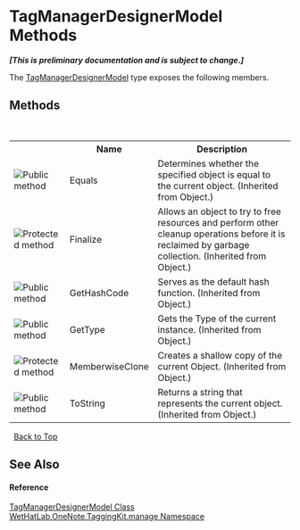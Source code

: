 # TagManagerDesignerModel Methods
 _**\[This is preliminary documentation and is subject to change.\]**_

The <a href="832685a8-ae88-96ec-f024-ee5a974b0262.md">TagManagerDesignerModel</a> type exposes the following members.


## Methods
&nbsp;<table><tr><th></th><th>Name</th><th>Description</th></tr><tr><td>![Public method](media/pubmethod.gif "Public method")</td><td>Equals</td><td>
Determines whether the specified object is equal to the current object.
 (Inherited from Object.)</td></tr><tr><td>![Protected method](media/protmethod.gif "Protected method")</td><td>Finalize</td><td>
Allows an object to try to free resources and perform other cleanup operations before it is reclaimed by garbage collection.
 (Inherited from Object.)</td></tr><tr><td>![Public method](media/pubmethod.gif "Public method")</td><td>GetHashCode</td><td>
Serves as the default hash function.
 (Inherited from Object.)</td></tr><tr><td>![Public method](media/pubmethod.gif "Public method")</td><td>GetType</td><td>
Gets the Type of the current instance.
 (Inherited from Object.)</td></tr><tr><td>![Protected method](media/protmethod.gif "Protected method")</td><td>MemberwiseClone</td><td>
Creates a shallow copy of the current Object.
 (Inherited from Object.)</td></tr><tr><td>![Public method](media/pubmethod.gif "Public method")</td><td>ToString</td><td>
Returns a string that represents the current object.
 (Inherited from Object.)</td></tr></table>&nbsp;
<a href="#tagmanagerdesignermodel-methods">Back to Top</a>

## See Also


#### Reference
<a href="832685a8-ae88-96ec-f024-ee5a974b0262.md">TagManagerDesignerModel Class</a><br /><a href="6c09c3a7-2ecd-33d5-2ed0-acefd996500f.md">WetHatLab.OneNote.TaggingKit.manage Namespace</a><br />